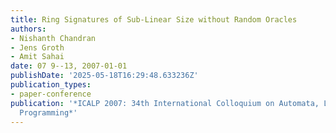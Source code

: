 ```yaml
---
title: Ring Signatures of Sub-Linear Size without Random Oracles
authors:
- Nishanth Chandran
- Jens Groth
- Amit Sahai
date: 07 9--13, 2007-01-01
publishDate: '2025-05-18T16:29:48.633236Z'
publication_types:
- paper-conference
publication: '*ICALP 2007: 34th International Colloquium on Automata, Languages and
  Programming*'
---
```

